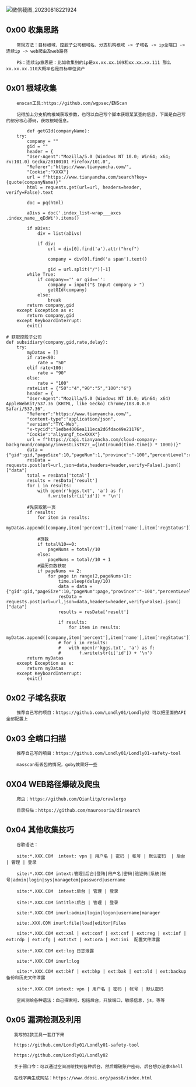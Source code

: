 ![微信截图_20230818221924](https://github.com/Londly01/phishing-hub/assets/118274389/8bcb30b9-c5f5-44fa-927c-c9c45892ffec)



## 0x00 收集思路

        常规方法：目标根域、控股子公司根域名、分支机构根域 -> 子域名 -> ip全端口 -> 连续ip -> web爬虫及web路径
        
        PS：连续ip意思是：比如收集到的ip是xx.xx.xx.109和xx.xx.xx.111 那么xx.xx.xx.110大概率也是目标单位资产

## 0x01 根域收集

        enscan工具:https://github.com/wgpsec/ENScan
        
        记得加上分支机构根域获取参数，也可以自己写个脚本获取某某查的信息，下面是自己写的部分核心源码，获取根域信息。
        
        
```
        def getGId(companyName):
	try:
		company = ""
		gid = ""
		header = {
		"User-Agent":"Mozilla/5.0 (Windows NT 10.0; Win64; x64; rv:101.0) Gecko/20100101 Firefox/101.0",
		"Referer":"https://www.tianyancha.com/",
		"Cookie":"XXXX"}
		url = f"https://www.tianyancha.com/search?key={quote(companyName)}"
		html = requests.get(url=url, headers=header, verify=False).text

		doc = pq(html)

		aDivs = doc('.index_list-wrap___axcs .index_name__qEdWi').items()

		if aDivs:
			div = list(aDivs)

			if div:
				url = div[0].find('a').attr("href")

				company = div[0].find('a span').text()

				gid = url.split("/")[-1]
		while True:
			if company=='' or gid=='':
				company = input("$ Input company > ")
				getGId(company)
			else:
				break
		return company,gid
	except Exception as e:
		return company,gid
	except KeyboardInterrupt:
		exit()

# 获取控股子公司
def subsidiary(company,gid,rate,delay):
	try:
		myDatas = []
		if rate<90:
			rate = "50"
		elif rate<100:
			rate = "90"
		else:
			rate = "100"
		rateList = {"50":"4","90":"5","100":"6"}
		header = {
		"User-Agent":"Mozilla/5.0 (Windows NT 10.0; Win64; x64) AppleWebKit/537.36 (KHTML, like Gecko) Chrome/103.0.0.0 Safari/537.36",
		"Referer":"https://www.tianyancha.com/",
		"content-type":"application/json",
		"version":"TYC-Web",
		"x-tycid":"1edbe4006ea111eca2d6fdac49e21176",
		"Cookie":"aliyungf_tc=XXXX"}
		url = f"https://capi.tianyancha.com/cloud-company-background/company/investListV2?_={int(round(time.time() * 1000))}"
		data = {"gid":gid,"pageSize":10,"pageNum":1,"province":"-100","percentLevel":rateList[rate],"category":"-100"}
		resData = requests.post(url=url,json=data,headers=header,verify=False).json()["data"]
		total = resData['total']
		results = resData['result']
		for i in results:
			with open(r'kggs.txt', 'a') as f:
				f.write(str(i['id']) + '\n')

		#先获取第一页
		if results:
			for item in results:
				myDatas.append([company,item['percent'],item['name'],item['regStatus']])

			#页数
			if total%10==0:
				pageNums = total//10
			else:
				pageNums = total//10 + 1
			#遍历页数获取
			if pageNums >= 2:
				for page in range(2,pageNums+1):
					time.sleep(delay/10)
					data = data = {"gid":gid,"pageSize":10,"pageNum":page,"province":"-100","percentLevel":rateList[rate],"category":"-100"}
					resData = requests.post(url=url,json=data,headers=header,verify=False).json()["data"]
					results = resData['result']

					if results:
						for item in results:
							myDatas.append([company,item['percent'],item['name'],item['regStatus']])
					# for i in results:
					# 	with open(r'kggs.txt', 'a') as f:
					# 		f.write(str(i['id']) + '\n')
		return myDatas
	except Exception as e:
		return myDatas
	except KeyboardInterrupt:
		exit()
```
        
## 0x02 子域名获取

        推荐自己写的项目：https://github.com/Londly01/Londly02 可以把里面的API全部配置上
        
## 0x03 全端口扫描

       
        推荐自己写的项目：https://github.com/Londly01/Londly01-safety-tool 
        
        masscan有丢包的情况，goby效果好一些

## 0X04 WEB路径爆破及爬虫
        
        爬虫：https://github.com/Qianlitp/crawlergo
        
        目录扫描：https://github.com/maurosoria/dirsearch
        
        
        
        
## 0x04 其他收集技巧

        谷歌语法：

        site:*.XXX.COM  intext: vpn | 用户名 | 密码 | 帐号 | 默认密码  | 后台 | 管理 | 登录
        
        site:*.XXX.COM intext:管理|后台|登陆|用户名|密码|验证码|系统|帐号|admin|login|sys|managetem|password|username
        
        site:*.XXX.COM  intext:后台 | 管理 | 登录
        
        site:*.XXX.COM intitle:后台 | 管理 | 登录
        
        site:*.XXX.COM inurl:admin|login|logon|username|manager
        
        site:.XXX.COM inurl:file|load|editor|Files
        
        site:*.XXX.COM ext:xml | ext:conf | ext:cnf | ext:reg | ext:inf | ext:rdp | ext:cfg | ext:txt | ext:ora | ext:ini  配置文件泄露

        site:*.XXX.COM ext:log 日志泄露
        
        site:*.XXX.COM inurl:log

        site:*.XXX.COM ext:bkf | ext:bkp | ext:bak | ext:old | ext:backup 备份和历史文件泄露
        
        site:*.XXX.COM intext: vpn | 用户名 | 密码 | 帐号 | 默认密码
        
        空间测绘各种语法：自己探索吧，包括后台，开放端口，敏感信息，js，等等

## 0x05 漏洞检测及利用

       我写的2款工具一套打下来
       
       https://github.com/Londly01/Londly01-safety-tool 
       
       https://github.com/Londly01/Londly02
       
       关于弱口令：可以通过空间测绘找到各种后台，然后爆破账户密码，后台想办法拿shell
       
       在线字典生成网站：https://www.ddosi.org/pass8/index.html
       
       
